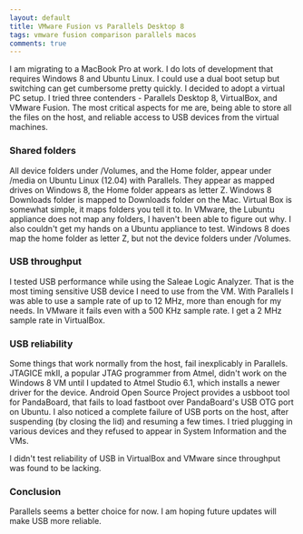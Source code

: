 ```yaml
---
layout: default
title: VMware Fusion vs Parallels Desktop 8
tags: vmware fusion comparison parallels macos
comments: true
---
```


I am migrating to a MacBook Pro at work. I do lots of development that requires Windows 8 and Ubuntu Linux. I could use a dual boot setup but switching can get cumbersome pretty quickly. I decided to adopt a virtual PC setup. I tried three contenders - Parallels Desktop 8, VirtualBox, and VMware Fusion. The most critical aspects for me are, being able to store all the files on the host, and reliable access to USB devices from the virtual machines.

### Shared folders

All device folders under /Volumes, and the Home folder, appear under /media on Ubuntu Linux (12.04) with Parallels. They appear as mapped drives on Windows 8, the Home folder appears as letter Z. Windows 8 Downloads folder is mapped to Downloads folder on the Mac. Virtual Box is somewhat simple, it maps folders you tell it to. In VMware, the Lubuntu appliance does not map any folders, I haven't been able to figure out why. I also couldn't get my hands on a Ubuntu appliance to test. Windows 8 does map the home folder as letter Z, but not the device folders under /Volumes.

### USB throughput

I tested USB performance while using the Saleae Logic Analyzer. That is the most timing sensitive USB device I need to use from the VM. With Parallels I was able to use a sample rate of up to 12 MHz, more than enough for my needs. In VMware it fails even with a 500 KHz sample rate. I get a 2 MHz sample rate in VirtualBox.

### USB reliability

Some things that work normally from the host, fail inexplicably in Parallels. JTAGICE mkII, a popular JTAG programmer from Atmel, didn't work on the Windows 8 VM until I updated to Atmel Studio 6.1, which installs a newer driver for the device. Android Open Source Project provides a usbboot tool for PandaBoard, that fails to load fastboot over PandaBoard's USB OTG port on Ubuntu. I also noticed a complete failure of USB ports on the host, after suspending (by closing the lid) and resuming a few times. I tried plugging in various devices and they refused to appear in System Information and the VMs.

I didn't test reliability of USB in VirtualBox and VMware since throughput was found to be lacking.

### Conclusion

Parallels seems a better choice for now. I am hoping future updates will make USB more reliable.
